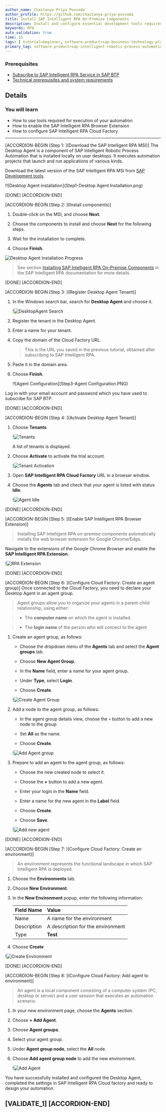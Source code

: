 ```yaml
---
author_name: Chaitanya Priya Puvvada
author_profile: https://github.com/chaitanya-priya-puvvada
title: Install SAP Intelligent RPA On-Premise Components
description: Install and configure essential development tools required to set up and execute an automation.
keywords: RPA
auto_validation: true
time: 15
tags: [ tutorial>beginner, software-product>sap-business-technology-platform]
primary_tag: software-product>sap-intelligent-robotic-process-automation
---
```


### Prerequisites
- [Subscribe to SAP Intelligent RPA Service in SAP BTP](irpa-setup-1-booster-subscription)
- [Technical prerequisites and system requirements](https://help.sap.com/viewer/6b9c8e86a0be43539b670de962834562/Cloud/en-US/0061438816a34fa78b77c99852318c70.html)

## Details
### You will learn
- How to use tools required for execution of your automation
- How to enable the SAP Intelligent RPA Browser Extension
- How to configure SAP Intelligent RPA Cloud Factory
---

[ACCORDION-BEGIN [Step 1: ](Download the SAP Intelligent RPA MSI)]
The Desktop Agent is a component of SAP Intelligent Robotic Process Automation that is installed locally on user desktops. It executes automation projects that launch and run applications of various kinds.

Download the latest version of the SAP Intelligent RPA MSI from [SAP Development tools](https://tools.hana.ondemand.com/#cloud).

!![Desktop Agent installation](Step1-Desktop Agent Installation.png)

[DONE]
[ACCORDION-END]

[ACCORDION-BEGIN [Step 2: ](Install components)]
1. Double-click on the MSI, and choose **Next**.

2. Choose the components to install and choose **Next** for the following steps.

3. Wait for the installation to complete.

4. Choose **Finish**.

  ![Desktop Agent Installation Progress](Step2-AgentInstallationProgress.png)

> See section [Installing SAP Intelligent RPA On-Premise Components](https://help.sap.com/viewer/6b9c8e86a0be43539b670de962834562/Cloud/en-US/c76545a9a5d1496db5d28039908cb28a.html) in the SAP Intelligent RPA documentation for more details.

[DONE]
[ACCORDION-END]

[ACCORDION-BEGIN [Step 3: ](Register Desktop Agent Tenant)]
1. In the Windows search bar, search for **Desktop Agent** and choose it.

    !![DesktopAgent Search](Step3-AgentSearch.PNG)

2. Register the tenant in the Desktop Agent.

3. Enter a name for your tenant.

4. Copy the domain of the Cloud Factory URL.

    > This is the URL you saved in the previous tutorial, obtained after subscribing to SAP Intelligent RPA.

4. Paste it in the domain area.

5. Choose **Finish**.

   !![Agent Configuration](Step3-Agent Configuration.PNG)

Log in with your email account and password which you have used to subscribe for SAP BTP.

[DONE]
[ACCORDION-END]

[ACCORDION-BEGIN [Step 4: ](Activate Desktop Agent Tenant)]
1. Choose **Tenants**.

    !![Tenants](Step4-Tenants.png)

    A list of tenants is displayed.

2. Choose **Activate** to activate the trial account.

    !![Tenant Activation](Step4-TenantActivation.png)

3. Open **SAP Intelligent RPA Cloud Factory** URL in a browser window.

4. Choose the **Agents** tab and check that your agent is listed with status **Idle**.

    !![Agent Idle](AgentIdle.png)

[DONE]
[ACCORDION-END]

[ACCORDION-BEGIN [Step 5: ](Enable SAP Intelligent RPA Browser Extension)]
> Installing SAP Intelligent RPA on-premise components automatically installs the web browser extension for Google Chrome/Edge.

Navigate to the extensions of the Google Chrome Browser and enable the **SAP Intelligent RPA Extension**.

  !![RPA Extension](Step6-RPABrowserExtension.png)

[DONE]
[ACCORDION-END]

[ACCORDION-BEGIN [Step 6: ](Configure Cloud Factory: Create an agent group)]
Once connected to the Cloud Factory, you need to declare your Desktop Agent in an agent group.

> Agent groups allow you to organize your agents in a parent-child relationship, using either:

>- The **computer name** on which the agent is installed.

>- The **login name** of the person who will connect to the agent


1. Create an agent group, as follows:

    - Choose the dropdown menu of the **Agents** tab and select the **Agent groups** tab.

    - Choose **New Agent Group**.

    - In the **Name** field, enter a name for your agent group.

    - Under **Type**, select **Login**.

    - Choose **Create**.

    !![Create Agent Group](Step5-create-agentgroup.png)

2. Add a node to the agent group, as follows:

    - In the agent group details view, choose the `+` button to add a new node to the group.

    - Set **All** as the name.

    - Choose **Create**.

    !![Add Agent group](step5-add-node-group.png)

3. Prepare to add an agent to the agent group, as follows:

    - Choose the new created node to select it.

    - Choose the **+** button to add a new agent.

    - Enter your login in the **Name** field.

    - Enter a name for the new agent in the **Label** field.

    - Choose **Create**.

    - Choose **Save**.

    !![Add new agent](step5-add-new-agent.png)

[DONE]
[ACCORDION-END]

[ACCORDION-BEGIN [Step 7: ](Configure Cloud Factory: Create an environment)]
> An environment represents the functional landscape in which SAP Intelligent RPA is deployed.

1. Choose the **Environments** tab.

2. Choose **New Environment**.

3. In the **New Environment** popup, enter the following information:

    |  Field Name     | Value
    |  :------------- | :-------------
    |  Name           | A name for the environment
    |  Description    | A description for the environment
    |  Type          | **Test**

6. Choose **Create**

  !![Create Environment](step5-create-environment.png)

[DONE]
[ACCORDION-END]

[ACCORDION-BEGIN [Step 8: ](Configure Cloud Factory: Add agent to environment)]
> An agent is a local component consisting of a computer system (PC, desktop or server) and a user session that executes an automation scenario.

1. In your new environment page, choose the **Agents** section.

2. Choose **+ Add Agent**.

3. Choose **Agent groups**.

4. Select your agent group.

5. Under **Agent group node**, select the **All** node.

6. Choose **Add agent group node** to add the new environment.

    !![Add Agent](step5-add-agent.png)

You have successfully installed and configured the Desktop Agent, completed the settings in SAP Intelligent RPA Cloud factory and ready to design your automation.

[VALIDATE_1]
[ACCORDION-END]
---
